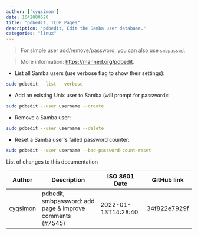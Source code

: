 ```yaml
---
author: ['cyqsimon']
date: 1642080520
title: "pdbedit, TLDR Pages"
description: "pdbedit, Edit the Samba user database."
categories: "linux"
---
```

> For simple user add/remove/password, you can also use `smbpasswd`.

> More information: <https://manned.org/pdbedit>.

- List all Samba users (use verbose flag to show their settings):

```bash
sudo pdbedit --list --verbose
```

- Add an existing Unix user to Samba (will prompt for password):

```bash
sudo pdbedit --user username --create
```

- Remove a Samba user:

```bash
sudo pdbedit --user username --delete
```

- Reset a Samba user's failed password counter:

```bash
sudo pdbedit --user username --bad-password-count-reset
```
List of changes to this documentation


Author | Description | ISO 8601 Date | GitHub link
------|-----|-----|-----
[cyqsimon](mailto:28627918+cyqsimon@users.noreply.github.com) | pdbedit, smbpassword: add page & improve comments (#7545) | 2022-01-13T14:28:40 | [34f822e7929f](https://github.com/tldr-pages/tldr/commit/34f822e7929f7b2c2284c725e94cc007fc76522f)

